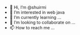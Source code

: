 - 👋 Hi, I’m @shuirmi
- 👀 I’m interested in web java
- 🌱 I’m currently learning ...
- 💞️ I’m looking to collaborate on ...
- 📫 How to reach me ...

<!---
shuirmi/shuirmi is a ✨ special ✨ repository because its `README.md` (this file) appears on your GitHub profile.
You can click the Preview link to take a look at your changes.
--->
